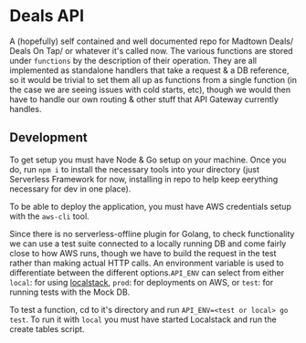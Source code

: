 # Deals API

A (hopefully) self contained and well documented repo for Madtown Deals/ Deals On Tap/ or whatever it's called now. The various functions are stored under `functions` by the description of their operation.  They are all implemented as standalone handlers that take a request & a DB reference, so it would be trivial to set them all up as functions from a single function (in the case we are seeing issues with cold starts, etc), though we would then have to handle our own routing & other stuff that API Gateway currently handles.



## Development

To get setup you must have Node & Go setup on your machine.  Once you do, run `npm i` to install the necessary tools into your directory (just Serverless Framework for now, installing in repo to help keep eerything necessary for dev in one place).

To be able to deploy the application, you must have AWS credentials setup with the `aws-cli` tool.

Since there is no serverless-offline plugin for Golang, to check functionality we can use a test suite connected to a locally running DB and come fairly close to how AWS runs, though we have to build the request in the test rather than making actual HTTP calls.  An environment variable is used to differentiate between the different options.`API_ENV` can select from either `local`: for using [localstack](https://github.com/localstack/localstack), `prod`: for deployments on AWS, or `test`: for running tests with the Mock DB.

To test a function, cd to it's directory and run `API_ENV=<test or local> go test`.  To run it with `local` you must have started Localstack and run the create tables script.